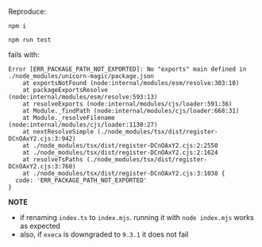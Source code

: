 Reproduce:

`npm i`

`npm run test`

fails with:

```
Error [ERR_PACKAGE_PATH_NOT_EXPORTED]: No "exports" main defined in ./node_modules/unicorn-magic/package.json
    at exportsNotFound (node:internal/modules/esm/resolve:303:10)
    at packageExportsResolve (node:internal/modules/esm/resolve:593:13)
    at resolveExports (node:internal/modules/cjs/loader:591:36)
    at Module._findPath (node:internal/modules/cjs/loader:668:31)
    at Module._resolveFilename (node:internal/modules/cjs/loader:1130:27)
    at nextResolveSimple (./node_modules/tsx/dist/register-DCnOAxY2.cjs:3:942)
    at ./node_modules/tsx/dist/register-DCnOAxY2.cjs:2:2550
    at ./node_modules/tsx/dist/register-DCnOAxY2.cjs:2:1624
    at resolveTsPaths (./node_modules/tsx/dist/register-DCnOAxY2.cjs:3:760)
    at ./node_modules/tsx/dist/register-DCnOAxY2.cjs:3:1038 {
  code: 'ERR_PACKAGE_PATH_NOT_EXPORTED'
}
```


**NOTE**
- if renaming `index.ts` to `index.mjs`. running it with `node index.mjs` works as expected
- also, if `execa` is downgraded to `9.3.1` it does not fail
